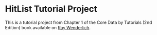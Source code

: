 # HitList Tutorial Project

This is a tutorial project from Chapter 1 of the Core Data by Tutorials (2nd Edition) book available on [Ray Wenderlich](http://www.raywenderlich.com/store/core-data-by-tutorials).